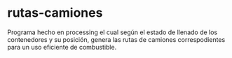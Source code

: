 # rutas-camiones
Programa hecho en processing el cual según el estado de llenado de los contenedores y su posición, genera las rutas de camiones correspodientes para un uso eficiente de combustible.
